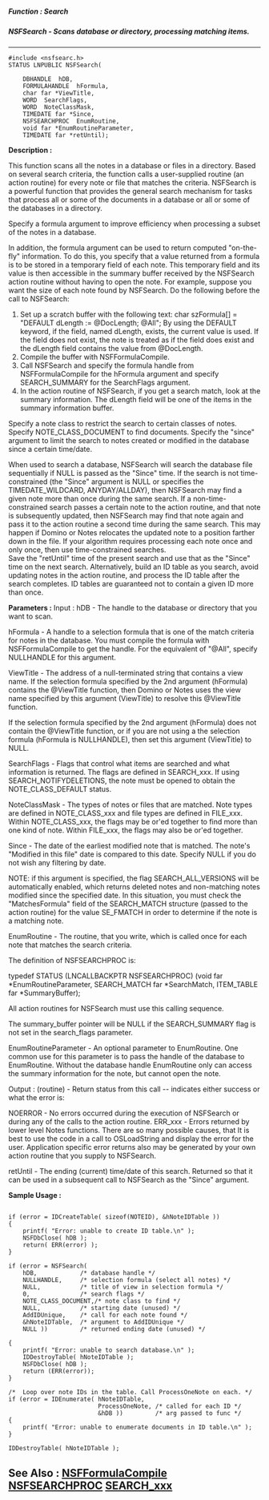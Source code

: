 ##### Function : Search
##### NSFSearch - Scans database or directory, processing matching items.
---
```
#include <nsfsearc.h>
STATUS LNPUBLIC NSFSearch(

	DBHANDLE  hDB,
	FORMULAHANDLE  hFormula,
	char far *ViewTitle,
	WORD  SearchFlags,
	WORD  NoteClassMask,
	TIMEDATE far *Since,
	NSFSEARCHPROC  EnumRoutine,
	void far *EnumRoutineParameter,
	TIMEDATE far *retUntil);
```
**Description :**

This function scans all the notes in a database or files in a directory. Based 
on several search criteria, the function calls a user-supplied routine (an 
action routine) for every note or file that matches the criteria. NSFSearch is 
a powerful function that provides the general search mechanism for tasks that 
process all or some of the documents in a database or all or some of the 
databases in a directory.

Specify a formula argument to improve efficiency when processing a subset of 
the notes in a database. 

In addition, the formula argument can be used to return computed "on-the-fly" 
information.  To do this, you specify that a value returned from a formula is 
to be stored in a temporary field of each note.  This temporary field and its 
value is then accessible in the summary buffer received by the NSFSearch action 
routine without having to open the note.  For example, suppose you want the 
size of each note found by NSFSearch.  Do the following before the call to 
NSFSearch:
1.  Set up a scratch buffer with the following text:
char        szFormula[] = "DEFAULT dLength := @DocLength; @All";
By using the DEFAULT keyword, if the field, named dLength, exists, the current 
value is used.  If the field does not exist, the note is treated as if the 
field does exist and the dLength field contains the value from @DocLength.
2.  Compile the buffer with NSFFormulaCompile.
3.  Call NSFSearch  and specify the formula handle from NSFFormulaCompile for 
the hFormula argument and specify SEARCH_SUMMARY for the SearchFlags argument.
4.  In the action routine of NSFSearch, if you get a search match, look at the 
summary information.  The dLength field will be one of the items in the summary 
information buffer.

Specify a note class to restrict the search to certain classes of notes. 
Specify NOTE_CLASS_DOCUMENT to find documents. Specify the "since" argument to 
limit the search to notes created or modified in the database since a certain 
time/date. 

When used to search a database, NSFSearch will search the database file 
sequentially if NULL is passed as the "Since" time.  If the search is not 
time-constrained (the "Since" argument is NULL or specifies the 
TIMEDATE_WILDCARD, ANYDAY/ALLDAY), then NSFSearch may find a given note more 
than once during the same search. If a non-time-constrained search passes a 
certain note to the action routine, and that note is subsequently updated, then 
NSFSearch may find that note again and pass it to the action routine a second 
time during the same search. This may happen if Domino or Notes relocates the 
updated note to a position farther down in the file. If your algorithm requires 
processing each note once and only once, then use time-constrained searches.  
Save the "retUntil" time of the present search and use that as the "Since" time 
on the next search.  Alternatively, build an ID table as you search, avoid 
updating notes in the action routine, and process the ID table after the search 
completes. ID tables are guaranteed not to contain a given ID more than once.

**Parameters :**
Input :
hDB  -  The handle to the database or directory that you want to scan.

hFormula  -  A handle to a selection formula that is one of the match criteria for notes in the database. You must compile the formula with NSFFormulaCompile to get the handle. For the equivalent of "@All", specify NULLHANDLE for this argument.

ViewTitle  -  The address of a null-terminated string that contains a view name.  If the selection formula specified by the 2nd argument (hFormula) contains the @ViewTitle function, then Domino or Notes uses the view name specified by this argument (ViewTitle) to resolve this @ViewTitle function.  

If the selection formula specified by the 2nd argument (hFormula) does not contain the @ViewTitle function, or if you are not using a the selection formula (hFormula is NULLHANDLE), then set this argument (ViewTitle) to NULL. 


SearchFlags  -  Flags that control what items are searched and what information is returned. The flags are defined in SEARCH_xxx.  If using SEARCH_NOTIFYDELETIONS, the note must be opened to obtain the NOTE_CLASS_DEFAULT status. 

NoteClassMask  -  The types of notes or files that are matched. Note types are defined in NOTE_CLASS_xxx and file types are defined in FILE_xxx. Within NOTE_CLASS_xxx, the flags may be or'ed together to find more than one kind of note.  Within FILE_xxx, the flags may also be or'ed together.

Since  -  The date of the earliest modified note that is matched. The note's "Modified in this file" date is compared to this date.  Specify NULL if you do not wish any filtering by date.

NOTE: if this argument is specified, the flag SEARCH_ALL_VERSIONS will be automatically enabled, which returns deleted notes and non-matching notes modified since the specified date.  In this situation, you must check the "MatchesFormula" field of the SEARCH_MATCH structure (passed to the action routine) for the value SE_FMATCH in order to determine if the note is a matching note.

EnumRoutine  -  The routine, that you write, which is called once for each note that matches the search criteria.

The definition of NSFSEARCHPROC is:

typedef STATUS (LNCALLBACKPTR NSFSEARCHPROC)
                     (void far *EnumRoutineParameter,
                     SEARCH_MATCH far *SearchMatch,
                     ITEM_TABLE far *SummaryBuffer);

All action routines for NSFSearch must use this calling sequence.

The summary_buffer pointer will be NULL if the SEARCH_SUMMARY flag is not set in the search_flags parameter.

EnumRoutineParameter  -  An optional parameter to EnumRoutine. One common use for this parameter is to pass the handle of the database to EnumRoutine.  Without the database handle EnumRoutine only can access the summary information for the note, but cannot open the note.

Output :
(routine)  -  Return status from this call -- indicates either success or what the error is:

NOERROR - No errors occurred during the execution of NSFSearch or during any of the calls to the action routine.
ERR_xxx - Errors returned by lower level Notes functions.  There are so many possible causes, that It is best to use the code in a call to OSLoadString and display the error for the user.  Application specific error returns also may be generated by your own action routine that you supply to NSFSearch.


retUntil  -  The ending (current) time/date of this search.  Returned so that it can be used in a subsequent call to NSFSearch as the "Since" argument.


**Sample Usage :**
```

if (error = IDCreateTable( sizeof(NOTEID), &hNoteIDTable ))
{
    printf( "Error: unable to create ID table.\n" );
    NSFDbClose( hDB );
    return( ERR(error) );
}

if (error = NSFSearch(
    hDB,            /* database handle */
    NULLHANDLE,     /* selection formula (select all notes) */
    NULL,           /* title of view in selection formula */
    0,              /* search flags */
    NOTE_CLASS_DOCUMENT,/* note class to find */
    NULL,           /* starting date (unused) */
    AddIDUnique,    /* call for each note found */
    &hNoteIDTable,  /* argument to AddIDUnique */
    NULL ))         /* returned ending date (unused) */

{
    printf( "Error: unable to search database.\n" );
    IDDestroyTable( hNoteIDTable );
    NSFDbClose( hDB );
    return (ERR(error));
}

/*  Loop over note IDs in the table. Call ProcessOneNote on each. */
if (error = IDEnumerate( hNoteIDTable, 
                         ProcessOneNote, /* called for each ID */
                         &hDB ))         /* arg passed to func */
{
    printf( "Error: unable to enumerate documents in ID table.\n" );
}

IDDestroyTable( hNoteIDTable );
```
**See Also :**
[NSFFormulaCompile](/domino-c-api-docs/reference/Func/NSFFormulaCompile)
[NSFSEARCHPROC](/domino-c-api-docs/reference/Data/NSFSEARCHPROC)
[SEARCH_xxx](/domino-c-api-docs/reference/Symb/SEARCH_xxx)
---
